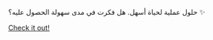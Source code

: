 حلول عملية لحياة أسهل. هل فكرت في مدى سهولة الحصول عليه؟ ✨

[Check it out!](https://www.facebook.com/share/17TW2PL6Tj/)
